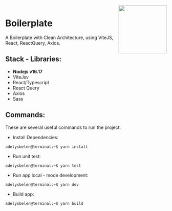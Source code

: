 <img src="https://upload.wikimedia.org/wikipedia/commons/thumb/4/47/React.svg/1200px-React.svg.png?raw=true" width="150px" align="right" />

# Boilerplate
A Boilerplate with Clean Architecture, using ViteJS, React, ReactQuery, Axios. 

## **Stack - Libraries**:
- **Nodejs v16.17**
- ViteJsv
- React/Typescript
- React Query
- Axios
- Sass

## **Commands**:
These are several useful commands to run the project.

- Install Dependencies:
```console
adelysbelen@terminal:~$ yarn install
```

- Run unit test:
```console
adelysbelen@terminal:~$ yarn test
```

- Run app local - mode development:
```console
adelysbelen@terminal:~$ yarn dev
```

- Build app:
```console
adelysbelen@terminal:~$ yarn build
```
